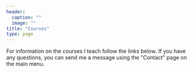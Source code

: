 ```yaml
---
header:
  caption: ""
  image: ""
title: "Courses"
type: page
---
```


For information on the courses I teach follow the links below. If you have any questions, you can send me a message using the "Contact" page on the main menu.
